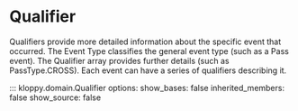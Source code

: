 # Qualifier

Qualifiers provide more detailed information about the specific event that occurred. The Event Type classifies the general event type (such as a Pass event). The Qualifier array provides further details (such as PassType.CROSS). Each event can have a series of qualifiers describing it.


::: kloppy.domain.Qualifier
    options:
       show_bases: false
       inherited_members: false
       show_source: false
